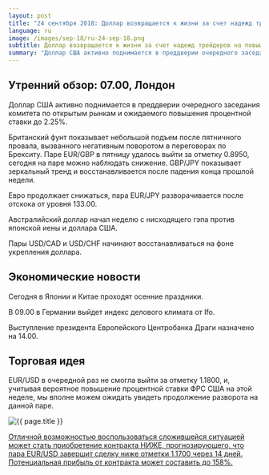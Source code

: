 ```yaml
---
layout: post
title: "24 сентября 2018: Доллар возвращается к жизни за счет надежд трейдеров на повышение ставки ФРС"
language: ru
image: /images/sep-18/ru-24-sep-18.png
subtitle: Доллар возвращается к жизни за счет надежд трейдеров на повышение ставки ФРС
summary: "Доллар США активно поднимается в преддверии очередного заседания комитета по открытым рынкам и ожидаемого повышения процентной ставки до 2.25%"
---
```

## Утренний обзор: 07.00, Лондон
 
Доллар США активно поднимается в преддверии очередного заседания комитета по открытым рынкам и ожидаемого повышения процентной ставки до 2.25%.

Британский фунт показывает небольшой подъем после пятничного провала, вызванного негативным поворотом в переговорах по Брекситу. Паре EUR/GBP в пятницу удалось выйти за отметку 0.8950, сегодня на паре можно наблюдать снижение. GBP/JPY показывает зеркальный тренд и восстанавливается после падения конца прошлой недели.

Евро продолжает снижаться, пара EUR/JPY разворачивается после отскока от уровня 133.00.

Австралийский доллар начал неделю с нисходящего гэпа против японской иены и доллара США.

Пары USD/CAD и USD/CHF начинают восстанавливаться на фоне укрепления доллара.
 
## Экономические новости
 
Сегодня в Японии и Китае проходят осенние праздники.

В 09.00 в Германии выйдет индекс делового климата от Ifo.

Выступление президента Европейского Центробанка Драги назначено на 14.00.
 
## Торговая идея
 
EUR/USD в очередной раз не смогла выйти за отметку 1.1800, и, учитывая вероятное повышение процентной ставки ФРС США на этой неделе, мы вполне можем ожидать увидеть продолжение разворота на данной паре.

<img src="{{ site.url }}/images/sep-18/ru-24-sep-18.png" alt="{{ page.title }}"  title="{{ page.title }}">

<a href="%LINK%%?currency=USD&market=forex&underlying=frxEURUSD&formname=higherlower&duration_amount=14&duration_units=d&amount=10&amount_type=stake&expiry_type=duration&barrier=1.1700" target="_blank">Отличной возможностью воспользоваться сложившейся ситуацией может стать приобретение контракта НИЖЕ, прогнозирующего, что пара EUR/USD завершит сделку ниже отметки 1.1700 через 14 дней. Потенциальная прибыль от контракта может составить до 158%.</a>
